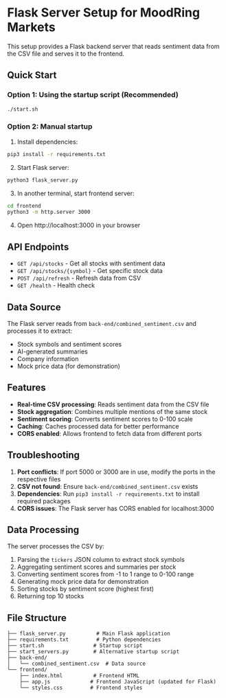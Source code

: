 # Flask Server Setup for MoodRing Markets

This setup provides a Flask backend server that reads sentiment data from the CSV file and serves it to the frontend.

## Quick Start

### Option 1: Using the startup script (Recommended)
```bash
./start.sh
```

### Option 2: Manual startup
1. Install dependencies:
```bash
pip3 install -r requirements.txt
```

2. Start Flask server:
```bash
python3 flask_server.py
```

3. In another terminal, start frontend server:
```bash
cd frontend
python3 -m http.server 3000
```

4. Open http://localhost:3000 in your browser

## API Endpoints

- `GET /api/stocks` - Get all stocks with sentiment data
- `GET /api/stocks/{symbol}` - Get specific stock data
- `POST /api/refresh` - Refresh data from CSV
- `GET /health` - Health check

## Data Source

The Flask server reads from `back-end/combined_sentiment.csv` and processes it to extract:
- Stock symbols and sentiment scores
- AI-generated summaries
- Company information
- Mock price data (for demonstration)

## Features

- **Real-time CSV processing**: Reads sentiment data from the CSV file
- **Stock aggregation**: Combines multiple mentions of the same stock
- **Sentiment scoring**: Converts sentiment scores to 0-100 scale
- **Caching**: Caches processed data for better performance
- **CORS enabled**: Allows frontend to fetch data from different ports

## Troubleshooting

1. **Port conflicts**: If port 5000 or 3000 are in use, modify the ports in the respective files
2. **CSV not found**: Ensure `back-end/combined_sentiment.csv` exists
3. **Dependencies**: Run `pip3 install -r requirements.txt` to install required packages
4. **CORS issues**: The Flask server has CORS enabled for localhost:3000

## Data Processing

The server processes the CSV by:
1. Parsing the `tickers` JSON column to extract stock symbols
2. Aggregating sentiment scores and summaries per stock
3. Converting sentiment scores from -1 to 1 range to 0-100 range
4. Generating mock price data for demonstration
5. Sorting stocks by sentiment score (highest first)
6. Returning top 10 stocks

## File Structure

```
├── flask_server.py          # Main Flask application
├── requirements.txt         # Python dependencies
├── start.sh                # Startup script
├── start_servers.py        # Alternative startup script
├── back-end/
│   └── combined_sentiment.csv  # Data source
└── frontend/
    ├── index.html          # Frontend HTML
    ├── app.js             # Frontend JavaScript (updated for Flask)
    └── styles.css         # Frontend styles
```



